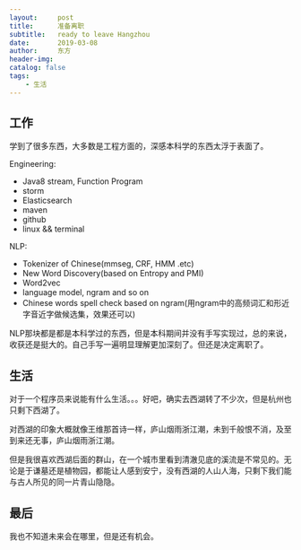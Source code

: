 ```yaml
---
layout:     post
title:      准备离职
subtitle:   ready to leave Hangzhou
date:       2019-03-08
author:     东方
header-img: 
catalog: false
tags:
    - 生活
---
```


## 工作

学到了很多东西，大多数是工程方面的，深感本科学的东西太浮于表面了。

Engineering:
- Java8 stream, Function Program
- storm
- Elasticsearch
- maven
- github
- linux && terminal

NLP:
- Tokenizer of Chinese(mmseg, CRF, HMM .etc)
- New Word Discovery(based on Entropy and PMI)
- Word2vec
- language model, ngram and so on
- Chinese words spell check based on ngram(用ngram中的高频词汇和形近字音近字做候选集，效果还可以)

NLP那块都是都是本科学过的东西，但是本科期间并没有手写实现过，总的来说，收获还是挺大的。自己手写一遍明显理解更加深刻了。但还是决定离职了。

## 生活

对于一个程序员来说能有什么生活。。。好吧，确实去西湖转了不少次，但是杭州也只剩下西湖了。

对西湖的印象大概就像王维那首诗一样，庐山烟雨浙江潮，未到千般恨不消，及至到来还无事，庐山烟雨浙江潮。

但是我很喜欢西湖后面的群山，在一个城市里看到清澈见底的溪流是不常见的。无论是于谦墓还是植物园，都能让人感到安宁，没有西湖的人山人海，只剩下我们能与古人所见的同一片青山隐隐。

## 最后

我也不知道未来会在哪里，但是还有机会。

